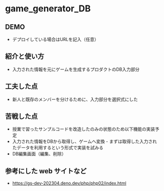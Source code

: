 # game_generator_DB

## DEMO

  - デプロイしている場合はURLを記入（任意）

## 紹介と使い方

  - 入力された情報を元にゲームを生成するプロダクトのDB入力部分

## 工夫した点

  - 新人と既存のメンバーを分けるために、入力部分を選択式にした

## 苦戦した点

  - 授業で習ったサンプルコードを改造したのみの状態のため以下機能の実装予定
   - 入力された情報をDBから取得し、ゲームへ変換
    - まずは取得した入力されたデータを利用するという形式で実装を試みる
   - DB編集画面（編集、削除）

## 参考にした web サイトなど

  - https://gs-dev-202304.deno.dev/php/php02/index.html